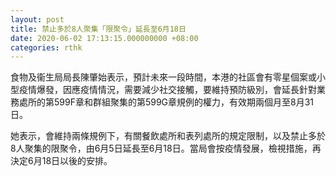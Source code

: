 ```yaml
---
layout: post
title: 禁止多於8人聚集「限聚令」延長至6月18日
date: 2020-06-02 17:13:15.000000000 +08:00
categories: rthk
---
```


食物及衞生局局長陳肇始表示，預計未來一段時間，本港的社區會有零星個案或小型疫情爆發，因應疫情情況，需要減少社交接觸，要維持預防級別，會延長針對業務處所的第599F章和群組聚集的第599G章規例的權力，有效期兩個月至8月31日。

她表示，會維持兩條規例下，有關餐飲處所和表列處所的規定限制，以及禁止多於8人聚集的限聚令，由6月5日延長至6月18日。當局會按疫情發展，檢視措施，再決定6月18日以後的安排。

